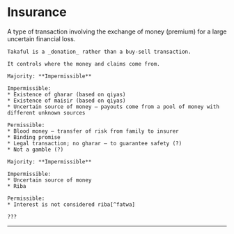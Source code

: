 # Insurance

A type of transaction involving the exchange of money (premium) for a large uncertain financial loss.

~~~admonish tip title="Takaful"
Takaful is a _donation_ rather than a buy-sell transaction.

It controls where the money and claims come from.
~~~

~~~admonish question title="Ruling for term insurance"
Majority: **Impermissible**

Impermissible:
* Existence of gharar (based on qiyas)
* Existence of maisir (based on qiyas)
* Uncertain source of money — payouts come from a pool of money with different unknown sources

Permissible:
* Blood money — transfer of risk from family to insurer
* Binding promise 
* Legal transaction; no gharar — to guarantee safety (?)
* Not a gamble (?)
~~~

~~~admonish question title="Ruling for whole life insurance"
Majority: **Impermissible**

Impermissible:
* Uncertain source of money
* Riba

Permissible:
* Interest is not considered riba[^fatwa]
~~~

~~~admonish question title="Ruling for investment-linked insurance"
???
~~~

---

[^fatwa]: Based on lecture notes, this opinion is held by the Egyptian council of Fatwa and several scholars from Egypt and Yemen.
